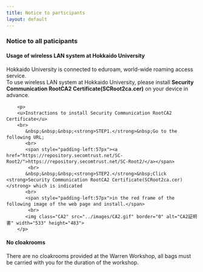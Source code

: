 ```yaml
---
title: Notice to participants
layout: default
---
```

<!-- MAIN CONTENT -->
<div id="main_content_wrap" class="outer">
  <section id="main_content" class="inner">
  <h3>Notice to all paticipants</h3>

  <div class="wirelessLan">
    <h4>Usage of wireless LAN system at Hokkaido University</h4>    
        <p>
          Hokkaido University is connected to eduroam, world-wide roaming access service.
        <br>
        To use wireless LAN system at Hokkaido University, please install <strong>Security Communication RootCA2 Certificate(SCRoot2ca.cer)</strong> on your device in advance.
        </p>

        <p>
        <u>Instractions to install Security Communication RootCA2 Certificate</u>
        <br>
           &nbsp;&nbsp;&nbsp;<strong>STEP1.</strong>&nbsp;Go to the following URL;
           <br>
           <span style="padding-left:57px"><a href="https://repository.secomtrust.net/SC-Root2/">https://repository.secomtrust.net/SC-Root2/</a></span>
            <br>
           &nbsp;&nbsp;&nbsp;<strong>STEP2.</strong>&nbsp;Click <strong>Security Communication RootCA2 Certificate(SCRoot2ca.cer)</strong> which is indicated
           <br> 
           <span style="padding-left:57px">in the red frame of the following image of the web page and install.</span>
            <br>
           <img class="CA2" src="../images/CA2.gif" border="0" alt="CA2証明書" width="533" height="483">
        </p>
  </div>

  <div class="cloakroom">
    <h4>No cloakrooms</h4>
    <p>There are no cloakrooms provided at the Warren Workshop, all bags must be carried with you for the duration of the workshop.
    </p>   
  </div>   

  </section>
</div>
